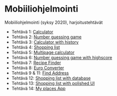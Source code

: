 # Mobiiliohjelmointi

Mobiiliohjelmointi (syksy 2020), harjoitustehtävät

- Tehtävä 1: [Calculator](/calculator/App.js)
- Tehtävä 2: [Number guessing game](/number_guessing_game/App.js)
- Tehtävä 3: [Calculator with history](/calculator_with_history/App.js)
- Tehtävä 4: [Shopping list](/shopping_list/App.js)
- Tehtävä 5: [Multipage calculator](/multipage_calculator/App.js)
- Tehtävä 6: [Number guessing game with highscore](/number_guessing_game_with_highscore/App.js)
- Tehtävä 7: [Recipe Finder](/recipe_finder/App.js)
- Tehtävä 8: [Euro Converter](/euro_converter/App.js)
- Tehtävä 9 & 11: [Find Address](/find_address/App.js)
- Tehtävä 12: [Shopping list with database](/shopping_list_with_db/App.js)
- Tehtävä 13: [Shopping list with polished UI](/shopping_list_with_polished_UI/App.js)
- Tehtävä 14: [My places App](/my_places_app/App.js)
